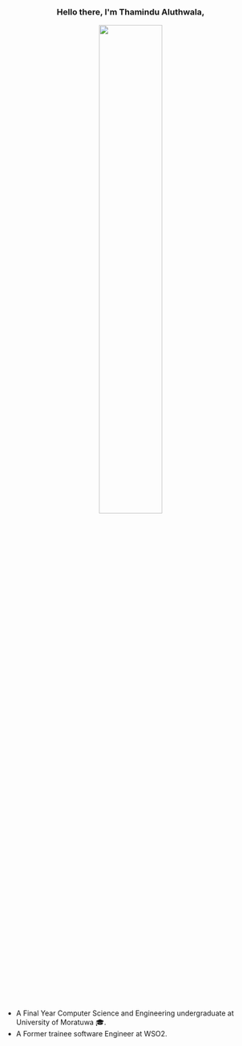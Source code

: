 <h3 align="center">Hello there, I'm Thamindu Aluthwala,</h3>
<div align="center"><a href="#"><img width="50%" height="auto" src="https://c.tenor.com/8Afa3Axvr90AAAAC/surf-laptop.gif" height="175px"/></a></div>

- A Final Year Computer Science and Engineering undergraduate at University of Moratuwa 🎓.
- A Former trainee software Engineer at WSO2.
